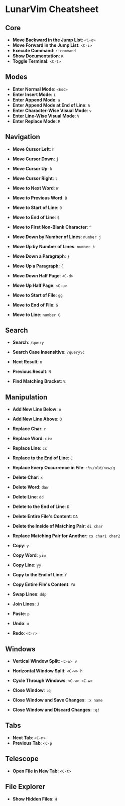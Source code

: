 # LunarVim Cheatsheet

## Core

- **Move Backward in the Jump List**: `<C-o>`
- **Move Forward  in the Jump List**: `<C-i>`
- **Execute Command**: `:!command`
- **Show Documentation**: `K`
- **Toggle Terminal**: `<C-t>`

## Modes

- **Enter Normal Mode**:                `<Esc>`
- **Enter Insert Mode**:                `i`
- **Enter Append Mode**:                `a`
- **Enter Append Mode at End of Line**: `A`
- **Enter Character-Wise Visual Mode**: `v`
- **Enter Line-Wise      Visual Mode**: `V`
- **Enter Replace Mode**:               `R`

## Navigation

- **Move Cursor Left**:  `h`
- **Move Cursor Down**:  `j`
- **Move Cursor Up**:    `k`
- **Move Cursor Right**: `l`

- **Move to Next Word**:     `W`
- **Move to Previous Word**: `B`

- **Move to Start of Line**: `0`
- **Move to End   of Line**: `$`
- **Move to First Non-Blank Character**: `^`

- **Move Down by Number of Lines**: `number j`
- **Move Up   by Number of Lines**: `number k`

- **Move Down a Paragraph**: `}`
- **Move Up   a Paragraph**: `{`

- **Move Down Half Page**: `<C-d>`
- **Move Up   Half Page**: `<C-u>`

- **Move to Start of File**: `gg`
- **Move to End   of File**: `G`

- **Move to Line**: `number G`

## Search

- **Search**:                  `/query`
- **Search Case Insensitive**: `/query\c`

- **Next     Result**: `n`
- **Previous Result**: `N`

- **Find Matching Bracket**: `%`

## Manipulation

- **Add New Line Below**: `o`
- **Add New Line Above**: `O`

- **Replace Char**:               `r`
- **Replace Word**:               `ciw`
- **Replace Line**:               `cc`
- **Replace to the End of Line**: `C`
- **Replace Every Occurrence in File**: `:%s/old/new/g`

- **Delete Char**:                  `x`
- **Delete Word**:                  `daw`
- **Delete Line**:                  `dd`
- **Delete to the End of Line**:    `D`
- **Delete Entire File's Content**: `DA`

- **Delete the Inside of Matching Pair**: `di char`
- **Replace Matching Pair for Another**:  `cs char1 char2`

- **Copy**:                       `y`
- **Copy Word**:                  `yiw`
- **Copy Line**:                  `yy`
- **Copy to the End of Line**:    `Y`
- **Copy Entire File's Content**: `YA`

- **Swap Lines**: `ddp`
- **Join Lines**: `J`

- **Paste**: `p`

- **Undo**: `u`
- **Redo**: `<C-r>`

## Windows

- **Vertical   Window Split**: `<C-w> v`
- **Horizontal Window Split**: `<C-w> h`

- **Cycle Through Windows**: `<C-w> <C-w>`

- **Close Window**:                     `:q`
- **Close Window and Save Changes**:    `:x name`
- **Close Window and Discard Changes**: `:q!`

## Tabs

- **Next     Tab**: `<C-n>`
- **Previous Tab**: `<C-p`

## Telescope

- **Open File in New Tab**: `<C-t>`

## File Explorer

- **Show Hidden Files**: `H`
